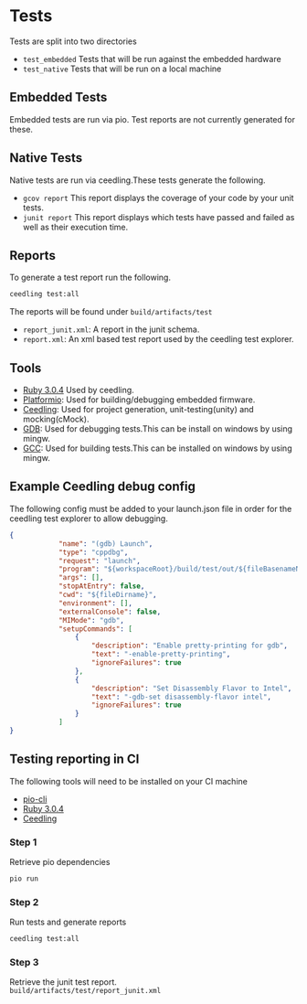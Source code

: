 # Tests

Tests are split into two directories
- `test_embedded` Tests that will be run against the embedded hardware
- `test_native` Tests that will be run on a local machine

## Embedded Tests

Embedded tests are run via pio.
Test reports are not currently generated for these.

## Native Tests

Native tests are run via ceedling.These tests generate the following.

- `gcov report` This report displays the coverage of your code by your unit tests.
- `junit report` This report displays which tests have passed and failed as well as their execution time.

## Reports
To generate a test report run the following.
```bash
ceedling test:all
```
The reports will be found under `build/artifacts/test`
- `report_junit.xml`: A report in the junit schema.
- `report.xml`: An xml based test report used by the ceedling test explorer.

## Tools
- [Ruby 3.0.4](https://www.ruby-lang.org/en/) Used by ceedling.
- [Platformio](): Used for building/debugging embedded firmware.
- [Ceedling](http://www.throwtheswitch.org/ceedling): Used for project generation, unit-testing(unity) and mocking(cMock).
- [GDB](https://sourceforge.net/projects/mingw/): Used for debugging tests.This can be install on windows by using mingw.
- [GCC](https://sourceforge.net/projects/mingw/): Used for building tests.This can be installed on windows by using mingw.
## Example Ceedling debug config
The following config must be added to your launch.json file in order for the ceedling test explorer to allow debugging.
```json
{
            "name": "(gdb) Launch",
            "type": "cppdbg",
            "request": "launch",
            "program": "${workspaceRoot}/build/test/out/${fileBasenameNoExtension}.out",
            "args": [],
            "stopAtEntry": false,
            "cwd": "${fileDirname}",
            "environment": [],
            "externalConsole": false,
            "MIMode": "gdb",
            "setupCommands": [
                {
                    "description": "Enable pretty-printing for gdb",
                    "text": "-enable-pretty-printing",
                    "ignoreFailures": true
                },
                {
                    "description": "Set Disassembly Flavor to Intel",
                    "text": "-gdb-set disassembly-flavor intel",
                    "ignoreFailures": true
                }
            ]
}
```
## Testing reporting in CI

The following tools will need to be installed on your CI machine
- [pio-cli](https://docs.platformio.org/en/latest/core/installation.html)
- [Ruby 3.0.4](https://www.ruby-lang.org/en/)
- [Ceedling](http://www.throwtheswitch.org/ceedling)

### Step 1
Retrieve pio dependencies
```bash
pio run
```
### Step 2
Run tests and generate reports
```bash
ceedling test:all
```
### Step 3
Retrieve the junit test report.<br>
`build/artifacts/test/report_junit.xml`